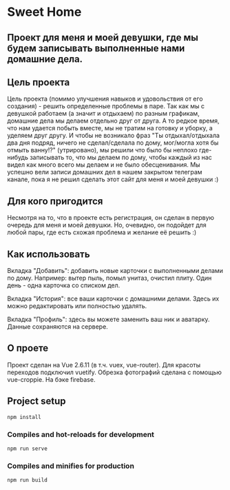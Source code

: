 # Sweet Home

## Проект для меня и моей девушки, где мы будем записывать выполненные нами домашние дела.

## Цель проекта
Цель проекта (помимо улучшения навыков и удовольствия от его создания) - решить определенные проблемы в паре. Так как мы с девушкой работаем (а значит и отдыхаем) по разным графикам, домашние дела мы делаем отдельно друг от друга. А то редкое время, что нам удается побыть вместе, мы не тратим на готовку и уборку, а уделяем друг другу. И чтобы не возникало фраз "Ты отдыхал/отдыхала два дня подряд, ничего не сделал/сделала по дому, мог/могла хотя бы отмыть ванну!?" (утрировано), мы решили что было бы неплохо где-нибудь записывать то, что мы делаем по дому, чтобы каждый из нас видел как много всего мы делаем и не было обесценивания. Мы успешно вели записи домашних дел в нашем закрытом телеграм канале, пока я не решил сделать этот сайт для меня и моей девушки :)

## Для кого пригодится
Несмотря на то, что в проекте есть регистрация, он сделан в первую очередь для меня и моей девушки. Но, очевидно, он подойдет для любой пары, где есть схожая проблема и желание её решить :)

## Как использовать
Вкладка "Добавить": добавить новые карточки с выполненными делами по дому. Например: вытер пыль, помыл унитаз, очистил плиту. Один день - одна карточка со списком дел.

Вкладка "История": все ваши карточки с домашними делами. Здесь их можно редактировать или полностью удалять.

Вкладка "Профиль": здесь вы можете заменить ваш ник и аватарку. Данные сохраняются на сервере.

## О проете
Проект сделан на Vue 2.6.11 (в т.ч. vuex, vue-router). Для красоты переходов подключил vuetify. Обрезка фотографий сделана с помощью vue-croppie. На бэке firebase.


## Project setup
```
npm install
```

### Compiles and hot-reloads for development
```
npm run serve
```

### Compiles and minifies for production
```
npm run build
```
